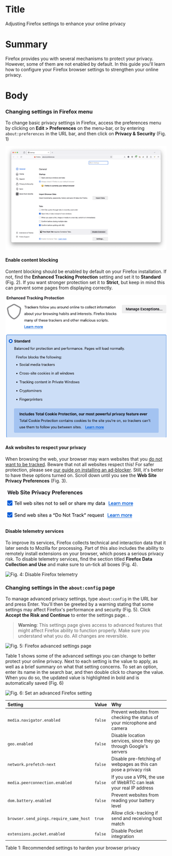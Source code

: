 # Title #
Adjusting Firefox settings to enhance your online privacy

# Summary #
Firefox provides you with several mechanisms to protect your privacy. However, some of them are not enabled by default. In this guide you'll learn how to configure your Firefox browser settings to strengthen your online privacy.

# Body #

### Changing settings in Firefox menu ###
To change basic privacy settings in Firefox, access the preferences menu by clicking on **Edit > Preferences** on the menu-bar, or by entering `about:preferences` in the URL bar, and then click on **Privacy & Security** (Fig. 1)

![Fig. 1: Firefox privacy settings page](../../images/Firefox/settings-page.png?raw=true)

#### Enable content blocking ####
Content blocking should be enabled by default on your Firefox installation. If not, find the **Enhanced Tracking Protection** setting and set it to **Standard** (Fig. 2). If you want stronger protection set it to **Strict**, but keep in mind this can prevent some pages from displaying correctly.

![Fig. 2: Firefox Tracking Protection settings](../../images/Firefox/settings-tracking.png?raw=true)

#### Ask websites to respect your privacy ####
When browsing the web, your browser may warn websites that you [do not want to be tracked](1). Beware that not all websites respect this! For safer protection, please see [our guide on installing an ad-blocker](firefox-ublock-origin.md). Still, it's better to have these options turned on. Scroll down until you see the **Web Site Privacy Preferences** (Fig. 3).

![Fig. 3: Firefox Do Not Track setting](../../images/Firefox/settings-dnt.png?raw=true)

#### Disable telemetry services ###
To improve its services, Firefox collects technical and interaction data that it later sends to Mozilla for processing. Part of this also includes the ability to remotely install extensions on your browser, which poses a serious privacy risk. To disable telemetry services, find the section titled **Firefox Data Collection and Use** and make sure to un-tick all boxes (Fig. 4).

![Fig. 4: Disable Firefox telemetry](../../images/Firefox/settings-telemetry.png?raw=true)

### Changing settings in the `about:config` page ###
To manage advanced privacy settings, type `about:config` in the URL bar and press Enter. You'll then be greeted by a warning stating that some settings may affect Firefox's performance and security (Fig. 5). Click **Accept the Risk and Continue** to enter the settings page. .

> **Warning**: This settings page gives access to advanced features that might affect Firefox ability to function properly. Make sure you understand what you do. All changes are reversible.

![Fig. 5: Firefox advanced settings page](../../images/Firefox/settings-config-warning.png?raw=true)

Table 1 shows some of the advanced settings you can change to better protect your online privacy. Next to each setting is the value to apply, as well as a brief summary on what that setting concerns. To set an option, enter its name in the search bar, and then double click to change the value. When you do so, the updated value is highlighted in bold and is automatically saved (Fig. 6)

![Fig. 6: Set an advanced Firefox setting](../../images/Firefox/settings-config-change.png?raw=true)

| Setting                                | Value   | Why  |
| :--                                    | :--     | :--  |
| `media.navigator.enabled`              | `false` | Prevent websites from checking the status of your microphone and camera |                    
| `geo.enabled`                          | `false` | Disable location services, since they go through Google's servers |
| `network.prefetch-next`                | `false` | Disable pre-fetching of webpages as this can pose a privacy risk |
| `media.peerconnection.enabled`         | `false` | If you use a VPN, the use of WebRTC can leak your real IP address |
| `dom.battery.enabled`                  | `false` | Prevent websites from reading your battery level |
| `browser.send_pings.require_same_host` | `true`  | Allow click-tracking if send and receiving host match |
| `extensions.pocket.enabled`            | `false` | Disable Pocket integration |

Table 1: Recommended settings to harden your browser privacy

[1]: https://en.wikipedia.org/wiki/Do_Not_Track
